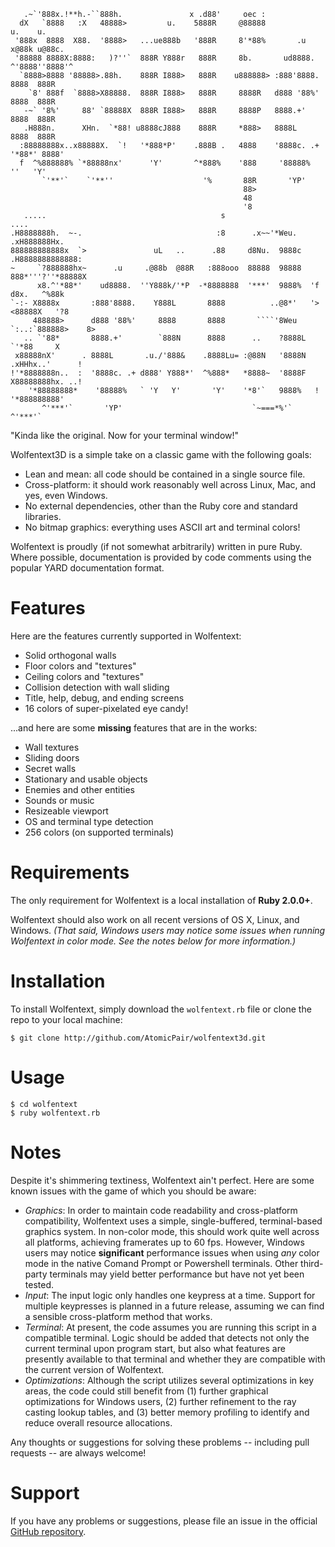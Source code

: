 ```
   .~`'888x.!**h.-``888h.               x .d88'     oec :
  dX   `8888   :X   48888>         u.    5888R     @88888                u.    u.
 '888x  8888  X88.  '8888>   ...ue888b   '888R     8'*88%       .u     x@88k u@88c.
 '88888 8888X:8888:   )?''`  888R Y888r   888R     8b.       ud8888.  ^'8888''8888'^
  `8888>8888 '88888>.88h.    888R I888>   888R    u888888> :888'8888.   8888  888R
    `8' 888f  `8888>X88888.  888R I888>   888R     8888R   d888 '88%'   8888  888R
   -~` '8%'     88' `88888X  888R I888>   888R     8888P   8888.+'      8888  888R
   .H888n.      XHn.  `*88! u8888cJ888    888R     *888>   8888L        8888  888R
  :88888888x..x88888X.  `!   '*888*P'    .888B .   4888    '8888c. .+  '*88*' 8888'
  f  ^%888888% `*88888nx'      'Y'       ^*888%    '888     '88888%      ''   'Y'
       `'**'`    `'**''                    '%       88R       'YP'
                                                    88>
                                                    48
                                                    '8
   .....                                       s                          ....
.H8888888h.  ~-.                              :8      .x~~'*Weu.      .xH888888Hx.
888888888888x  `>               uL   ..      .88     d8Nu.  9888c   .H8888888888888:
~     `?888888hx~      .u     .@88b  @88R   :888ooo  88888  98888   888*'''?''*88888X
      x8.^'*88*'    ud8888.  ''Y888k/'*P  -*8888888  '***'  9888%  'f     d8x.   ^%88k
`-:- X8888x       :888'8888.    Y888L       8888          ..@8*'   '>    <88888X   '?8
     488888>      d888 '88%'     8888       8888       ````'8Weu    `:..:`888888>    8>
   .. `'88*       8888.+'        `888N      8888      ..    ?8888L         `'*88     X
 x88888nX'      . 8888L       .u./'888&    .8888Lu= :@88N   '8888N    .xHHhx..'      !
!'*8888888n..  :  '8888c. .+ d888' Y888*'  ^%888*   *8888~  '8888F   X88888888hx. ..!
    '*88888888*    '88888%   ` 'Y   Y'       'Y'    '*8'`   9888%   !   '*888888888'
       ^'***'`       'YP'                             `~===*%'`            ^'***'`
```

"Kinda like the original. Now for your terminal window!"

Wolfentext3D is a simple take on a classic game with the following goals:

* Lean and mean: all code should be contained in a single source file.
* Cross-platform: it should work reasonably well across Linux, Mac, and yes, even Windows.
* No external dependencies, other than the Ruby core and standard libraries.
* No bitmap graphics: everything uses ASCII art and terminal colors!

Wolfentext is proudly (if not somewhat arbitrarily) written in pure Ruby.  Where possible, documentation is provided by code comments using the popular YARD documentation format.

Features
========

Here are the features currently supported in Wolfentext:

* Solid orthogonal walls
* Floor colors and "textures"
* Ceiling colors and "textures"
* Collision detection with wall sliding
* Title, help, debug, and ending screens
* 16 colors of super-pixelated eye candy!

...and here are some **missing** features that are in the works:

* Wall textures
* Sliding doors
* Secret walls
* Stationary and usable objects
* Enemies and other entities
* Sounds or music
* Resizeable viewport
* OS and terminal type detection
* 256 colors (on supported terminals)

Requirements
============

The only requirement for Wolfentext is a local installation of **Ruby 2.0.0+**.

Wolfentext should also work on all recent versions of OS X, Linux, and Windows.  *(That said, Windows users may notice some issues when running Wolfentext in color mode.  See the notes below for more information.)*

Installation
============

To install Wolfentext, simply download the `wolfentext.rb` file or clone the repo to your local machine:

```
$ git clone http://github.com/AtomicPair/wolfentext3d.git
```

Usage
=====

```
$ cd wolfentext
$ ruby wolfentext.rb
```

Notes
=====

Despite it's shimmering textiness, Wolfentext ain't perfect.  Here are some known issues with the game of which you should be aware:

* *Graphics*: In order to maintain code readability and cross-platform compatibility, Wolfentext uses a simple, single-buffered, terminal-based graphics system. In non-color mode, this should work quite well across all platforms, achieving framerates up to 60 fps.  However, Windows users may notice **significant** performance issues when using *any* color mode in the native Comand Prompt or Powershell terminals.  Other third-party terminals may yield better performance but have not yet been tested.
* *Input*: The input logic only handles one keypress at a time.  Support for multiple keypresses is planned in a future release, assuming we can find a sensible cross-platform method that works.
* *Terminal*: At present, the code assumes you are running this script in a compatible terminal.  Logic should be added that detects not only the current terminal upon program start, but also what features are presently available to that terminal and whether they are compatible with the current version of Wolfentext.
* *Optimizations*: Although the script utilizes several optimizations in key areas, the code could still benefit from (1) further graphical optimizations for Windows users, (2) further refinement to the ray casting lookup tables, and (3) better memory profiling to identify and reduce overall resource allocations.

Any thoughts or suggestions for solving these problems -- including pull requests -- are always welcome!

Support
=======

If you have any problems or suggestions, please file an issue in the official [GitHub repository](http://github.com/AtomicPair/wolfentext3d/).
